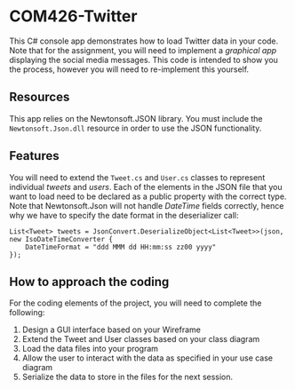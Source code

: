 # COM426-Twitter
This C# console app demonstrates how to load Twitter data in your code. Note that for the assignment, you will need to implement a *graphical app* displaying the social media messages. This code is intended to show you the process, however you will need to re-implement this yourself.

## Resources

This app relies on the Newtonsoft.JSON library. You must include the `Newtonsoft.Json.dll` resource in order to use the JSON functionality.

## Features

You will need to extend the `Tweet.cs` and `User.cs` classes to represent individual *tweets* and *users*. Each of the elements in the JSON file that you want to load need to be declared as a public property with the correct type. Note that Newtonsoft.Json will not handle *DateTime* fields correctly, hence why we have to specify the date format in the deserializer call:

```
List<Tweet> tweets = JsonConvert.DeserializeObject<List<Tweet>>(json, new IsoDateTimeConverter { 
    DateTimeFormat = "ddd MMM dd HH:mm:ss zz00 yyyy"
});
```

## How to approach the coding

For the coding elements of the project, you will need to complete the following:

1. Design a GUI interface based on your Wireframe
2. Extend the Tweet and User classes based on your class diagram
3. Load the data files into your program
4. Allow the user to interact with the data as specified in your use case diagram
5. Serialize the data to store in the files for the next session.
